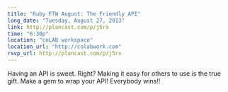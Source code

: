 ```yaml
---
title: "Ruby FTW August: The Friendly API"
long_date: "Tuesday, August 27, 2013"
link: http://plancast.com/p/j5rx
time: "6:30p"
location: "coLAB workspace"
location_url: "http://colabwork.com"
rsvp_url: http://plancast.com/p/j5rx
---
```


Having an API is sweet. Right? Making it easy for others to use is the true gift. Make a gem to wrap your API! Everybody wins!!
